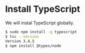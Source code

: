 # Install TypeScript

We will instal TypeScript globally.

```bash
$ sudo npm install -g typescript
$ tsc --version
Version 3.4.5
$ npm install @types/node
```

